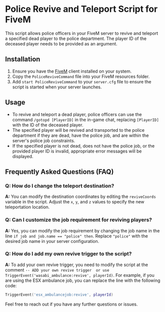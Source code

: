 # Police Revive and Teleport Script for FiveM

This script allows police officers in your FiveM server to revive and teleport a specified dead player to the police department. The player ID of the deceased player needs to be provided as an argument.

## Installation

1. Ensure you have the [FiveM](https://fivem.net/) client installed on your system.
2. Copy the `PoliceReviveCommand` file into your FiveM resources folder.
3. Add `start PoliceReviveCommand` to your `server.cfg` file to ensure the script is started when your server launches.

## Usage

- To revive and teleport a dead player, police officers can use the command `/gotopd [PlayerID]` in the in-game chat, replacing `[PlayerID]` with the ID of the deceased player.
- The specified player will be revived and transported to the police department if they are dead, have the police job, and are within the server's police job constraints.
- If the specified player is not dead, does not have the police job, or the provided player ID is invalid, appropriate error messages will be displayed.

## Frequently Asked Questions (FAQ)

### Q: How do I change the teleport destination?
**A:** You can modify the destination coordinates by editing the `reviveCoords` variable in the script. Adjust the `x`, `y`, and `z` values to specify the new teleportation location.

### Q: Can I customize the job requirement for reviving players?
**A:** Yes, you can modify the job requirement by changing the job name in the line `if job and job.name == "police" then`. Replace `"police"` with the desired job name in your server configuration.

### Q: How do I add my own revive trigger to the script?
**A:** To add your own revive trigger, you need to modify the script at the comment `-- ADD your own revive trigger  or use TriggerEvent('wasabi_ambulance:revive', playerId)`. For example, if you are using the ESX ambulance job, you can replace the line with the following code:
```lua
TriggerEvent('esx_ambulancejob:revive', playerId)
```

Feel free to reach out if you have any further questions or issues.
